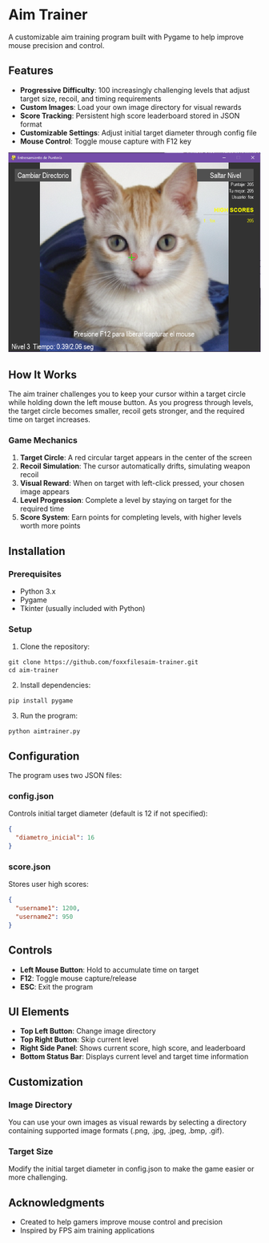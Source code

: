 # Aim Trainer

A customizable aim training program built with Pygame to help improve mouse precision and control.

## Features

- **Progressive Difficulty**: 100 increasingly challenging levels that adjust target size, recoil, and timing requirements
- **Custom Images**: Load your own image directory for visual rewards
- **Score Tracking**: Persistent high score leaderboard stored in JSON format
- **Customizable Settings**: Adjust initial target diameter through config file
- **Mouse Control**: Toggle mouse capture with F12 key



![Aimtrainer](https://github.com/foxxfiles/aimtrainter/blob/main/images/ui.png)



## How It Works

The aim trainer challenges you to keep your cursor within a target circle while holding down the left mouse button. As you progress through levels, the target circle becomes smaller, recoil gets stronger, and the required time on target increases.

### Game Mechanics

1. **Target Circle**: A red circular target appears in the center of the screen
2. **Recoil Simulation**: The cursor automatically drifts, simulating weapon recoil
3. **Visual Reward**: When on target with left-click pressed, your chosen image appears
4. **Level Progression**: Complete a level by staying on target for the required time
5. **Score System**: Earn points for completing levels, with higher levels worth more points

## Installation

### Prerequisites
- Python 3.x
- Pygame
- Tkinter (usually included with Python)

### Setup
1. Clone the repository:
```
git clone https://github.com/foxxfilesaim-trainer.git
cd aim-trainer
```

2. Install dependencies:
```
pip install pygame
```

3. Run the program:
```
python aimtrainer.py
```

## Configuration

The program uses two JSON files:

### config.json
Controls initial target diameter (default is 12 if not specified):
```json
{
  "diametro_inicial": 16
}
```

### score.json
Stores user high scores:
```json
{
  "username1": 1200,
  "username2": 950
}
```

## Controls

- **Left Mouse Button**: Hold to accumulate time on target
- **F12**: Toggle mouse capture/release
- **ESC**: Exit the program

## UI Elements

- **Top Left Button**: Change image directory
- **Top Right Button**: Skip current level
- **Right Side Panel**: Shows current score, high score, and leaderboard
- **Bottom Status Bar**: Displays current level and target time information

## Customization

### Image Directory
You can use your own images as visual rewards by selecting a directory containing supported image formats (.png, .jpg, .jpeg, .bmp, .gif).

### Target Size
Modify the initial target diameter in config.json to make the game easier or more challenging.


## Acknowledgments

- Created to help gamers improve mouse control and precision
- Inspired by FPS aim training applications


